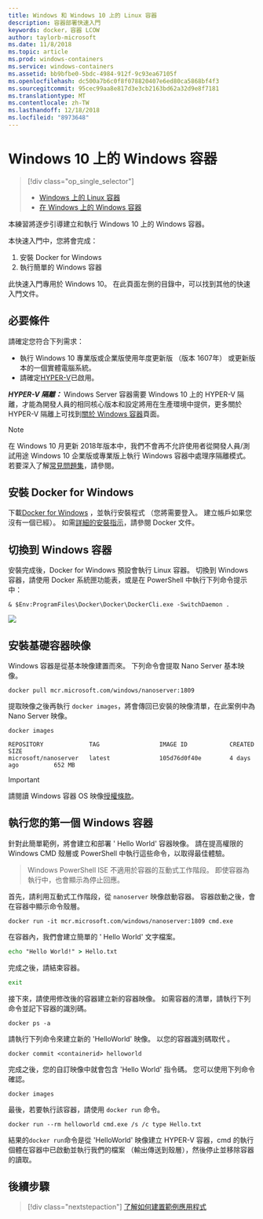 ```yaml
---
title: Windows 和 Windows 10 上的 Linux 容器
description: 容器部署快速入門
keywords: docker，容器 LCOW
author: taylorb-microsoft
ms.date: 11/8/2018
ms.topic: article
ms.prod: windows-containers
ms.service: windows-containers
ms.assetid: bb9bfbe0-5bdc-4984-912f-9c93ea67105f
ms.openlocfilehash: dc500a7b6c0f8f078820407e6ed80ca5868bf4f3
ms.sourcegitcommit: 95cec99aa8e817d3e3cb2163bd62a32d9e8f7181
ms.translationtype: MT
ms.contentlocale: zh-TW
ms.lasthandoff: 12/18/2018
ms.locfileid: "8973648"
---
```

# <a name="windows-containers-on-windows-10"></a>Windows 10 上的 Windows 容器

> [!div class="op_single_selector"]
> - [Windows 上的 Linux 容器](quick-start-windows-10-linux.md)
> - [在 Windows 上的 Windows 容器](quick-start-windows-10.md)

本練習將逐步引導建立和執行 Windows 10 上的 Windows 容器。

本快速入門中，您將會完成：

1. 安裝 Docker for Windows
2. 執行簡單的 Windows 容器

此快速入門專用於 Windows 10。 在此頁面左側的目錄中，可以找到其他的快速入門文件。

## <a name="prerequisites"></a>必要條件
請確定您符合下列需求：
- 執行 Windows 10 專業版或企業版使用年度更新版 （版本 1607年） 或更新版本的一個實體電腦系統。 
- 請確定[HYPER-V](https://docs.microsoft.com/en-us/virtualization/hyper-v-on-windows/reference/hyper-v-requirements)已啟用。

***HYPER-V 隔離：*** Windows Server 容器需要 Windows 10 上的 HYPER-V 隔離，才能為開發人員的相同核心版本和設定將用在生產環境中提供，更多關於 HYPER-V 隔離上可找到[關於 Windows 容器](../about/index.md)頁面。

> [!NOTE]
> 在 Windows 10 月更新 2018年版本中，我們不會再不允許使用者從開發人員/測試用途 Windows 10 企業版或專業版上執行 Windows 容器中處理序隔離模式。 若要深入了解[常見問題集](../about/faq.md)，請參閱。

## <a name="install-docker-for-windows"></a>安裝 Docker for Windows

下載[Docker for Windows](https://store.docker.com/editions/community/docker-ce-desktop-windows) ，並執行安裝程式 （您將需要登入。 建立帳戶如果您沒有一個已經）。 如需[詳細的安裝指示](https://docs.docker.com/docker-for-windows/install)，請參閱 Docker 文件。

## <a name="switch-to-windows-containers"></a>切換到 Windows 容器

安裝完成後，Docker for Windows 預設會執行 Linux 容器。 切換到 Windows 容器，請使用 Docker 系統匣功能表，或是在 PowerShell 中執行下列命令提示中：

```console
& $Env:ProgramFiles\Docker\Docker\DockerCli.exe -SwitchDaemon .
```

![](./media/docker-for-win-switch.png)

## <a name="install-base-container-images"></a>安裝基礎容器映像

Windows 容器是從基本映像建置而來。 下列命令會提取 Nano Server 基本映像。

```console
docker pull mcr.microsoft.com/windows/nanoserver:1809
```

提取映像之後再執行 `docker images`，將會傳回已安裝的映像清單，在此案例中為 Nano Server 映像。

```console
docker images

REPOSITORY             TAG                 IMAGE ID            CREATED             SIZE
microsoft/nanoserver   latest              105d76d0f40e        4 days ago          652 MB
```

> [!IMPORTANT]
> 請閱讀 Windows 容器 OS 映像[授權條款](../images-eula.md)。

## <a name="run-your-first-windows-container"></a>執行您的第一個 Windows 容器

針對此簡單範例，將會建立和部署 ' Hello World' 容器映像。 請在提高權限的 Windows CMD 殼層或 PowerShell 中執行這些命令，以取得最佳體驗。

> Windows PowerShell ISE 不適用於容器的互動式工作階段。 即使容器為執行中，也會顯示為停止回應。

首先，請利用互動式工作階段，從 `nanoserver` 映像啟動容器。 容器啟動之後，會在容器中顯示命令殼層。  

```console
docker run -it mcr.microsoft.com/windows/nanoserver:1809 cmd.exe
```

在容器內，我們會建立簡單的 ' Hello World' 文字檔案。

```cmd
echo "Hello World!" > Hello.txt
```   

完成之後，請結束容器。

```cmd
exit
```

接下來，請使用修改後的容器建立新的容器映像。 如需容器的清單，請執行下列命令並記下容器的識別碼。

```console
docker ps -a
```

請執行下列命令來建立新的 'HelloWorld' 映像。 以您的容器識別碼取代 <containerid>。

```console
docker commit <containerid> helloworld
```

完成之後，您的自訂映像中就會包含 'Hello World' 指令碼。 您可以使用下列命令確認。

```console
docker images
```

最後，若要執行該容器，請使用 `docker run` 命令。

```console
docker run --rm helloworld cmd.exe /s /c type Hello.txt
```

結果的`docker run`命令是從 'HelloWorld' 映像建立 HYPER-V 容器，cmd 的執行個體在容器中已啟動並執行我們的檔案 （輸出傳送到殼層），然後停止並移除容器的讀取。

## <a name="next-steps"></a>後續步驟

> [!div class="nextstepaction"]
> [了解如何建置範例應用程式](./building-sample-app.md)